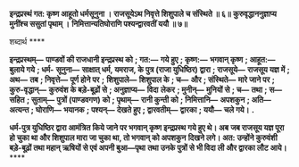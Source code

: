 **इन्द्रप्रस्थं गत: कृष्ण आहूतो धर्मसूनुना ।** **राजसूयेऽथ निवृत्ते शिशुपाले च संस्थिते ॥ ६॥** **कुरुवृद्धाननुज्ञाप्य मुनींश्च ससुतां पृथाम् ।** **निमित्तान्यतिघोराणि पश्यन्द्वारवतीं ययौ ॥ ७॥** 

शब्दार्थ **** 

**इन्द्रप्रस्थम्—** **पाण्डवों की राजधानी इन्द्रप्रस्थ को** **; गत:—** **गये हुए** **; कृष्ण:—** **भगवान् कृष्ण** **; आहूत:—** **बुलाये गये** **; धर्म-** **सूनुना—** **साक्षात् धर्म, यमराज, के पुत्र (राजा युधिष्ठिर) द्वारा** **; राजसूये—** **राजसूय यज्ञ में** **; अथ—** **तब** **; निवृत्ते—** **पूर्ण होने पर** **;** **शिशुपाले—** **शिशुपाल के** **; च—** **और** **; संस्थिते—** **मारे जाने पर** **; कुरु-वृद्धान्—** **कुरुवंश के बड़े-बूढ़ों से** **; अनुज्ञाप्य—** **विदा** **लेकर** **; मुनीन्—** **मुनियों से** **; च—** **तथा** **; स—** **सहित** **; सुताम्—** **पुत्रों (पाण्डवगण) को** **; पृथाम्—** **रानी कुन्ती को** **; निमित्तानि—** **अपशकुन** **; अति—** **अत्यन्त** **; घोराणि—** **भयानक** **; पश्यन्—** **देखते हुए** **; द्वारवतीम्—** **द्वारका** **; ययौ—** **चले गये।** **.** 

**धर्म-पुत्र युधिष्ठिर द्वारा आमंत्रित किये जाने पर भगवान् कृष्ण इन्द्रप्रस्थ गये हुए थे। अब** **जब राजसूय यज्ञ पूरा हो चुका था और शिशुपाल मारा जा चुका था, तो भगवान् को अपशकुन** **दिखने लगे। अत: उन्होंने कुरुवंशी बड़े-बूढ़ों तथा महान् ऋषियों से एवं अपनी बुआ—पृथा** **तथा उनके पुत्रों से भी विदा ली और द्वारका लौट आये।** **** 